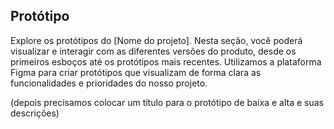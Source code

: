 ## Protótipo

Explore os protótipos do [Nome do projeto]. Nesta seção, você poderá visualizar e interagir com as diferentes versões do produto, desde os primeiros esboços até os protótipos mais recentes. Utilizamos a plataforma Figma para criar protótipos que visualizam de forma clara as funcionalidades e prioridades do nosso projeto.

(depois precisamos colocar um título para o protótipo de baixa e alta e suas descrições)